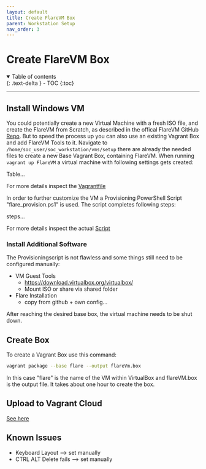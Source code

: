 ```yaml
---
layout: default
title: Create FlareVM Box
parent: Workstation Setup
nav_order: 3
---
```


# Create FlareVM Box

<details open markdown="block">
  <summary>
    Table of contents
  </summary>
  {: .text-delta }
- TOC
{:toc}
</details>

---

## Install Windows VM

You could potentially create a new Virtual Machine with a fresh ISO file, and create the FlareVM from Scratch, as described in the offical FlareVM GitHub [Repo](https://github.com/mandiant/flare-vm). But to speed the process up you can also use an existing Vagrant Box and add FlareVM Tools to it.
Navigate to `/home/soc_user/soc_workstation/vms/setup` there are already the needed files to create a new Base Vagrant Box, containing FlareVM.
When running `vagrant up FlareVM` a virtual machine with following settings gets created:

Table...

For more details inspect the [Vagrantfile](https://github.com/stretfordStart/soc_workstation/blob/ad7ce2186f62ce61a45d1bbf7dcc4a703061ae25/vms/setup/Vagrantfile)

In order to further customize the VM a Provisioning PowerShell Script "flare_provision.ps1" is used.
The script completes following steps:

steps...

For more details inspect the actual [Script](https://github.com/stretfordStart/soc_workstation/blob/ad7ce2186f62ce61a45d1bbf7dcc4a703061ae25/vms/setup/flare_provision.ps1)

### Install Additional Software

The Provisioningscript is not flawless and some things still need to be configured manually:

- VM Guest Tools
  - https://download.virtualbox.org/virtualbox/
  - Mount ISO or share via shared folder
- Flare Installation
  - copy from github + own config...

After reaching the desired base box, the virtual machine needs to be shut down.

## Create Box

To create a Vagrant Box use this command:

``` bash
vagrant package --base flare --output flareVm.box
```

In this case "flare" is the name of the VM within VirtualBox and flareVM.box is the output file.
It takes about one hour to create the box.

## Upload to Vagrant Cloud

[See here](upload_box)

## Known Issues

- Keyboard Layout --> set manually
- CTRL ALT Delete fails --> set manually
